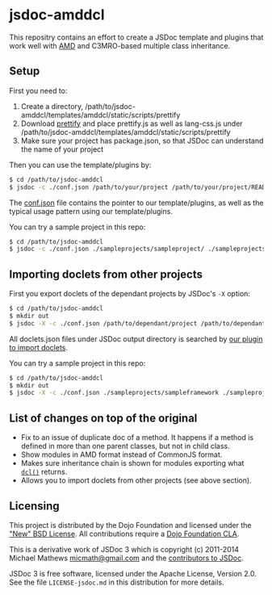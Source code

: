 # jsdoc-amddcl

This repositry contains an effort to create a JSDoc template and plugins that work well with [AMD](https://github.com/amdjs/amdjs-api/wiki/AMD) and C3MRO-based multiple class inheritance.

## Setup

First you need to:

1. Create a directory, /path/to/jsdoc-amddcl/templates/amddcl/static/scripts/prettify
2. Download [prettify](https://code.google.com/p/google-code-prettify/) and place prettify.js as well as lang-css.js under /path/to/jsdoc-amddcl/templates/amddcl/static/scripts/prettify
3. Make sure your project has package.json, so that JSDoc can understand the name of your project

Then you can use the template/plugins by:

```sh
$ cd /path/to/jsdoc-amddcl
$ jsdoc -c ./conf.json /path/to/your/project /path/to/your/project/README.md /path/to/your/project/package.json
```

The [conf.json](https://github.com/asudoh/jsdoc-amddcl/blob/master/conf.json) file contains the pointer to our template/plugins, as well as the typical usage pattern using our template/plugins.

You can try a sample project in this repo:

```sh
$ cd /path/to/jsdoc-amddcl
$ jsdoc -c ./conf.json ./sampleprojects/sampleproject/ ./sampleprojects/sampleproject/README.md ./sampleprojects/sampleproject/package.json
```

## Importing doclets from other projects

First you export doclets of the dependant projects by JSDoc's `-X` option:

```sh
$ cd /path/to/jsdoc-amddcl
$ mkdir out
$ jsdoc -X -c ./conf.json /path/to/dependant/project /path/to/dependant/project/package.json >! out/doclets.json
```

All doclets.json files under JSDoc output directory is searched by [our plugin to import doclets](https://github.com/asudoh/jsdoc-amddcl/blob/master/custom-plugins/importer.js).

You can try a sample project in this repo:

```sh
$ cd /path/to/jsdoc-amddcl
$ mkdir out
$ jsdoc -X -c ./conf.json ./sampleprojects/sampleframework ./sampleprojects/sampleframework/package.json > out/doclets.json
```

## List of changes on top of the original

* Fix to an issue of duplicate doc of a method.
  It happens if a method is defined in more than one parent classes, but not in child class.
* Show modules in AMD format instead of CommonJS format.
* Makes sure inheritance chain is shown for modules exporting what [`dcl()`](http://www.dcljs.org/) returns.
* Allows you to import doclets from other projects (see above section).

## Licensing

This project is distributed by the Dojo Foundation and licensed under the ["New" BSD License](./LICENSE).
All contributions require a [Dojo Foundation CLA](http://dojofoundation.org/about/claForm).

This is a derivative work of JSDoc 3 which is copyright (c) 2011-2014 Michael Mathews <micmath@gmail.com> and the
[contributors to JSDoc](https://github.com/jsdoc3/jsdoc/graphs/contributors).

JSDoc 3 is free software, licensed under the Apache License, Version 2.0. See
the file `LICENSE-jsdoc.md` in this distribution for more details.
